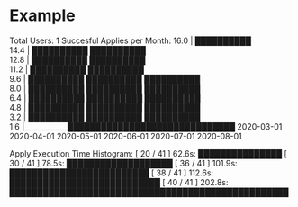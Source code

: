 
# Example

Total Users: 1
Succesful Applies per Month: 
16.0 |                                                                       ██████████   
14.4 |                                           ██████████                  ██████████   
12.8 |                                           ██████████                  ██████████   
11.2 |                                           ██████████                  ██████████   
 9.6 |                             ██████████    ██████████                  ██████████   
 8.0 |                             ██████████    ██████████                  ██████████   
 6.4 |                             ██████████    ██████████                  ██████████   
 4.8 |                             ██████████    ██████████                  ██████████   
 3.2 |                             ██████████    ██████████                  ██████████   
 1.6 |_____________________________██████████____██████████__________________██████████___
       2020-03-01    2020-04-01    2020-05-01    2020-06-01    2020-07-01    2020-08-01    

Apply Execution Time Histogram: 
[ 20 / 41 ]  62.6s: ███████████████
[ 30 / 41 ]  78.5s: ███████████████████
[ 36 / 41 ] 101.9s: █████████████████████████
[ 38 / 41 ] 112.6s: ███████████████████████████
[ 40 / 41 ] 202.8s: ██████████████████████████████████████████████████

